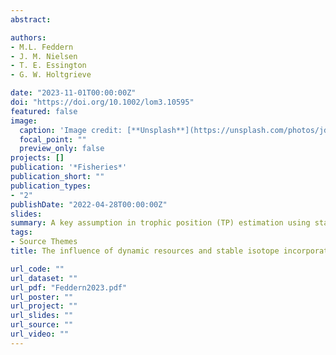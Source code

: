 ```yaml
---
abstract:

authors:
- M.L. Feddern
- J. M. Nielsen
- T. E. Essington
- G. W. Holtgrieve

date: "2023-11-01T00:00:00Z"
doi: "https://doi.org/10.1002/lom3.10595"
featured: false
image:
  caption: 'Image credit: [**Unsplash**](https://unsplash.com/photos/jdD8gXaTZsc)'
  focal_point: ""
  preview_only: false
projects: []
publication: '*Fisheries*'
publication_short: ""
publication_types:
- "2"
publishDate: "2022-04-28T00:00:00Z"
slides: 
summary: A key assumption in trophic position (TP) estimation using stable isotope analysis is that consumers are in isotopic equilibrium with their resources. Here, we assess the degree to which time-varying resource dynamics and isotope incorporation rates of consumers influence consumer TP estimates across multiple trophic levels and aquatic ecosystems. We constructed a first-order kinetics model to explore consumer stable isotope incorporation rates and modeled the effect on TP calculations using bulk and compound-specific stable isotope data from previous experimental and observational studies. We found TP estimates of higher trophic level consumers are less accurate than lower trophic level consumers when applying bulk stable isotope analysis (BSIA) and using particulate organic matter as the stable isotope baseline. The accuracy of TP estimates depended on the time-varying dynamics of the stable isotope baseline. Tertiary consumers had the highest TP estimation error, and this error was not eliminated by sampling tissues with fast incorporation rates (i.e., blood) in the tertiary consumer. Compound-specific stable isotope analysis (CSIA) of individual amino acids was more accurate in estimating TP for all consumers and ecosystems compared to BSIA. Our analysis confirms that consideration for the dynamic nature of stable isotope ratios is necessary for accurate TP estimates. Finally, we show how first-order kinetics models can provide a useful framework for integrating prey and consumer incorporation rates in stable isotope studies to improve TP estimates.
tags:
- Source Themes
title: The influence of dynamic resources and stable isotope incorporation rates on aquatic consumer trophic position estimation

url_code: ""
url_dataset: ""
url_pdf: "Feddern2023.pdf"
url_poster: ""
url_project: ""
url_slides: ""
url_source: ""
url_video: ""
---
```

